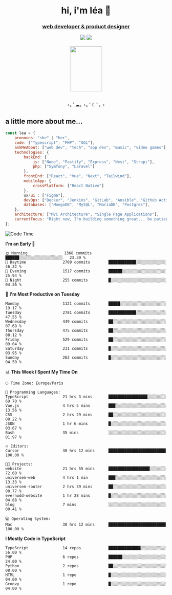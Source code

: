 <h1 align="center">hi, i'm léa 🌙</h1>
<h3 align="center"><ins>web developer & product designer</ins></h3>  
<div align="center">
  <a href="https://www.linkedin.com/in/lea-reiter22/"><img src="https://img.shields.io/badge/LinkedIn-0077B5?style=for-the-badge&logo=linkedin&logoColor=white"/></a>
  <a href="mailto:lea.reiter@outlook.fr"><img src="https://img.shields.io/badge/Contact-2A2A2A?style=for-the-badge&logo=minutemailer&logoColor=white"/></a>
</div>
<br>
  <div align="center">  <img src="https://github.com/xmnchild/xmnchild/blob/main/1702415560_StardewValleyHappyGreyCat.png" height="140" width="100"/>
</div>
<br>
  <p align="center">
                 ⋆｡ ﾟ☁︎｡ ⋆｡ ﾟ☾ ﾟ｡ ⋆
  </p>
  <h2>a little more about me...</h2>
  
```js
const lea = {
    pronouns: "she" | "her",
    code: ["Typescript", "PHP", "SQL"],
    askMeAbout: ["web dev", "tech", "app dev", "music", "video games"],
    technologies: {
        backEnd: {
            js: ["Node", "Fastify", "Express", "Nest", "Strapi"],
            php: ["Symfony", "Laravel"]
        },
        frontEnd: ["React", "Vue", "Next", "Tailwind"],
        mobileApp: {
            crossPlatform: ["React Native"]
        },
        ux/ui : ["Figma"],
        devOps: ["Docker", "Jenkins", "GitLab", "Ansible", "Github Actions"],
        databases: ["MongoDB", "MySQL", "MariaDB", "Postgres"],
    },
    architecture: ["MVC Architecture", "Single Page Applications"],
    currentFocus: "Right now, I'm building something great... be patient.",
};
```
<!--START_SECTION:waka-->
![Code Time](http://img.shields.io/badge/Code%20Time-369%20hrs%2048%20mins-blue)

**I'm an Early 🐤** 

```text
🌞 Morning                1368 commits        ██████░░░░░░░░░░░░░░░░░░░   23.39 % 
🌆 Daytime                2709 commits        ████████████░░░░░░░░░░░░░   46.32 % 
🌃 Evening                1517 commits        ██████░░░░░░░░░░░░░░░░░░░   25.94 % 
🌙 Night                  255 commits         █░░░░░░░░░░░░░░░░░░░░░░░░   04.36 % 
```
📅 **I'm Most Productive on Tuesday** 

```text
Monday                   1121 commits        █████░░░░░░░░░░░░░░░░░░░░   19.17 % 
Tuesday                  2781 commits        ████████████░░░░░░░░░░░░░   47.55 % 
Wednesday                449 commits         ██░░░░░░░░░░░░░░░░░░░░░░░   07.68 % 
Thursday                 475 commits         ██░░░░░░░░░░░░░░░░░░░░░░░   08.12 % 
Friday                   529 commits         ██░░░░░░░░░░░░░░░░░░░░░░░   09.04 % 
Saturday                 231 commits         █░░░░░░░░░░░░░░░░░░░░░░░░   03.95 % 
Sunday                   263 commits         █░░░░░░░░░░░░░░░░░░░░░░░░   04.50 % 
```


📊 **This Week I Spent My Time On** 

```text
🕑︎ Time Zone: Europe/Paris

💬 Programming Languages: 
TypeScript               21 hrs 3 mins       █████████████████░░░░░░░░   69.70 % 
Vue.js                   4 hrs 5 mins        ███░░░░░░░░░░░░░░░░░░░░░░   13.56 % 
CSS                      2 hrs 29 mins       ██░░░░░░░░░░░░░░░░░░░░░░░   08.22 % 
JSON                     1 hr 6 mins         █░░░░░░░░░░░░░░░░░░░░░░░░   03.67 % 
Bash                     35 mins             ░░░░░░░░░░░░░░░░░░░░░░░░░   01.97 % 

🔥 Editors: 
Cursor                   30 hrs 12 mins      █████████████████████████   100.00 % 

🐱‍💻 Projects: 
website                  21 hrs 55 mins      ██████████████████░░░░░░░   72.60 % 
universem-web            4 hrs 1 min         ███░░░░░░░░░░░░░░░░░░░░░░   13.33 % 
universem-router         2 hrs 39 mins       ██░░░░░░░░░░░░░░░░░░░░░░░   08.77 % 
evernodd-website         1 hr 28 mins        █░░░░░░░░░░░░░░░░░░░░░░░░   04.88 % 
blog                     7 mins              ░░░░░░░░░░░░░░░░░░░░░░░░░   00.41 % 

💻 Operating System: 
Mac                      30 hrs 12 mins      █████████████████████████   100.00 % 
```

**I Mostly Code in TypeScript** 

```text
TypeScript               14 repos            ██████████████░░░░░░░░░░░   56.00 % 
PHP                      6 repos             ██████░░░░░░░░░░░░░░░░░░░   24.00 % 
Python                   2 repos             ██░░░░░░░░░░░░░░░░░░░░░░░   08.00 % 
HTML                     1 repo              █░░░░░░░░░░░░░░░░░░░░░░░░   04.00 % 
Groovy                   1 repo              █░░░░░░░░░░░░░░░░░░░░░░░░   04.00 % 
```




<!--END_SECTION:waka-->
